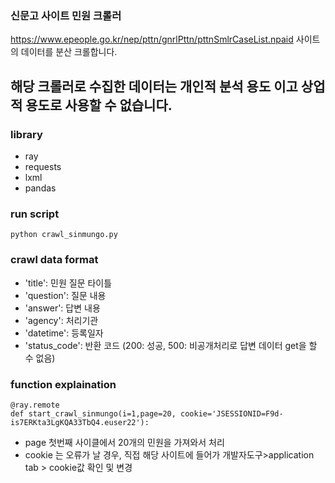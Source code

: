 ### 신문고 사이트 민원 크롤러

https://www.epeople.go.kr/nep/pttn/gnrlPttn/pttnSmlrCaseList.npaid
사이트의 데이터를 분산 크롤합니다.

## 해당 크롤러로 수집한 데이터는 개인적 분석 용도 이고 상업적 용도로 사용할 수 없습니다.

### library
- ray
- requests
- lxml 
- pandas

### run script
```
python crawl_sinmungo.py
```

### crawl data format
- 'title': 민원 질문 타이틀
- 'question': 질문 내용
- 'answer': 답변 내용
- 'agency': 처리기관
- 'datetime': 등록일자
- 'status_code': 반환 코드 (200: 성공, 500: 비공개처리로 답변 데이터 get을 할 수 없음)
### function explaination
```
@ray.remote
def start_crawl_sinmungo(i=1,page=20, cookie='JSESSIONID=F9d-is7ERKta3LgKQA33TbQ4.euser22'):
```
- page 첫번째 사이클에서 20개의 민원을 가져와서 처리
- cookie 는 오류가 날 경우, 직접 해당 사이트에 들어가 개발자도구>application tab > cookie값 확인 및 변경
